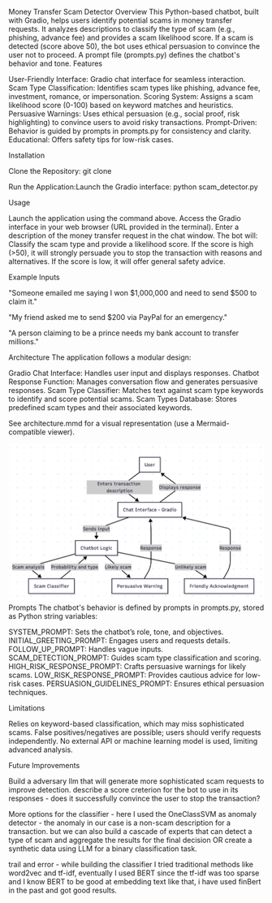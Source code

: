 Money Transfer Scam Detector
Overview
This Python-based chatbot, built with Gradio, helps users identify potential scams in money transfer requests. It analyzes descriptions to classify the type of scam (e.g., phishing, advance fee) and provides a scam likelihood score. If a scam is detected (score above 50), the bot uses ethical persuasion to convince the user not to proceed. A prompt file (prompts.py) defines the chatbot's behavior and tone.
Features

User-Friendly Interface: Gradio chat interface for seamless interaction.
Scam Type Classification: Identifies scam types like phishing, advance fee, investment, romance, or impersonation.
Scoring System: Assigns a scam likelihood score (0-100) based on keyword matches and heuristics.
Persuasive Warnings: Uses ethical persuasion (e.g., social proof, risk highlighting) to convince users to avoid risky transactions.
Prompt-Driven: Behavior is guided by prompts in prompts.py for consistency and clarity.
Educational: Offers safety tips for low-risk cases.

Installation

Clone the Repository:
git clone <repository-url>

Run the Application:Launch the Gradio interface:
python scam_detector.py



Usage

Launch the application using the command above.
Access the Gradio interface in your web browser (URL provided in the terminal).
Enter a description of the money transfer request in the chat window.
The bot will:
Classify the scam type and provide a likelihood score.
If the score is high (>50), it will strongly persuade you to stop the transaction with reasons and alternatives.
If the score is low, it will offer general safety advice.



Example Inputs

"Someone emailed me saying I won $1,000,000 and need to send $500 to claim it."

"My friend asked me to send $200 via PayPal for an emergency."

"A person claiming to be a prince needs my bank account to transfer millions."

Architecture
The application follows a modular design:

Gradio Chat Interface: Handles user input and displays responses.
Chatbot Response Function: Manages conversation flow and generates persuasive responses.
Scam Type Classifier: Matches text against scam type keywords to identify and score potential scams.
Scam Types Database: Stores predefined scam types and their associated keywords.

See architecture.mmd for a visual representation (use a Mermaid-compatible viewer).

![img.png](img.png)
Prompts
The chatbot's behavior is defined by prompts in prompts.py, stored as Python string variables:

SYSTEM_PROMPT: Sets the chatbot’s role, tone, and objectives.
INITIAL_GREETING_PROMPT: Engages users and requests details.
FOLLOW_UP_PROMPT: Handles vague inputs.
SCAM_DETECTION_PROMPT: Guides scam type classification and scoring.
HIGH_RISK_RESPONSE_PROMPT: Crafts persuasive warnings for likely scams.
LOW_RISK_RESPONSE_PROMPT: Provides cautious advice for low-risk cases.
PERSUASION_GUIDELINES_PROMPT: Ensures ethical persuasion techniques.

Limitations

Relies on keyword-based classification, which may miss sophisticated scams.
False positives/negatives are possible; users should verify requests independently.
No external API or machine learning model is used, limiting advanced analysis.

Future Improvements

Build a adversary llm that will generate more sophisticated scam requests to improve detection.
describe a score creterion for the bot to use in its responses - does it successfully convince the user to stop the transaction?

More options for the classifier - 
here I used the OneClassSVM as anomaly detector - the anomaly in our case is a non-scam description for a transaction.
but we can also build a cascade of experts that can detect a type of scam and aggregate the results for the final decision OR create a synthetic data using LLM for a binary classification task.

trail and error - 
while building the classifier I tried traditional methods like word2vec and tf-idf, eventually I used BERT since the tf-idf was too sparse and I know BERT to be good at embedding text like that, i have used finBert in the past and got good results.



